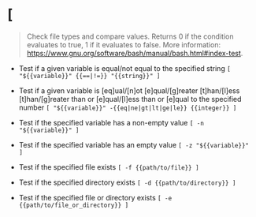 # [
> Check file types and compare values.
> Returns 0 if the condition evaluates to true, 1 if it evaluates to false.
> More information: <https://www.gnu.org/software/bash/manual/bash.html#index-test>.

- Test if a given variable is equal/not equal to the specified string
`[ "${{variable}}" {{==|!=}} "{{string}}" ]`

- Test if a given variable is [eq]ual/[n]ot [e]qual/[g]reater [t]han/[l]ess [t]han/[g]reater than or [e]qual/[l]ess than or [e]qual to the specified number
`[ "${{variable}}" -{{eq|ne|gt|lt|ge|le}} {{integer}} ]`

- Test if the specified variable has a non-empty value
`[ -n "${{variable}}" ]`

- Test if the specified variable has an empty value
`[ -z "${{variable}}" ]`

- Test if the specified file exists
`[ -f {{path/to/file}} ]`

- Test if the specified directory exists
`[ -d {{path/to/directory}} ]`

- Test if the specified file or directory exists
`[ -e {{path/to/file_or_directory}} ]`
